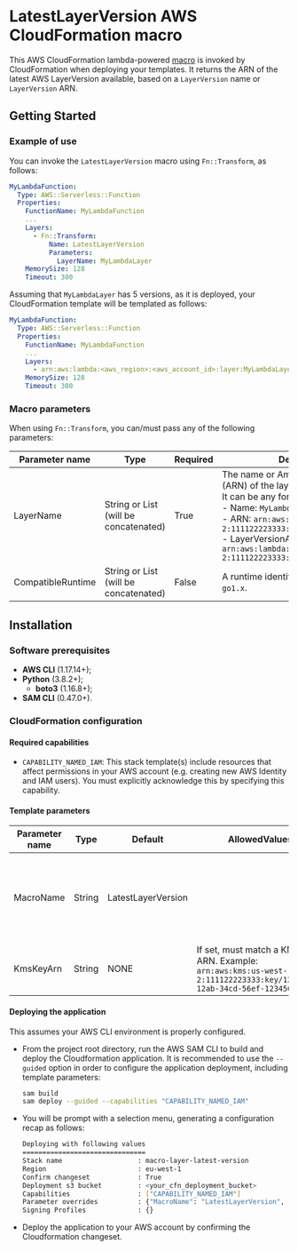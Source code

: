 # LatestLayerVersion AWS CloudFormation macro

This AWS CloudFormation lambda-powered [macro](cfn-macros) is invoked by CloudFormation when deploying your templates. It returns the ARN of the latest AWS LayerVersion available, based on a `LayerVersion` name or `LayerVersion` ARN.

## Getting Started

### Example of use

You can invoke the `LatestLayerVersion` macro using `Fn::Transform`, as follows:

```yaml
MyLambdaFunction:
  Type: AWS::Serverless::Function
  Properties:
    FunctionName: MyLambdaFunction
    ...
    Layers:
      - Fn::Transform:
          Name: LatestLayerVersion
          Parameters:
            LayerName: MyLambdaLayer
    MemorySize: 128
    Timeout: 300
```

Assuming that `MyLambdaLayer` has 5 versions, as it is deployed, your CloudFormation template will be templated as follows:

```yaml
MyLambdaFunction:
  Type: AWS::Serverless::Function
  Properties:
    FunctionName: MyLambdaFunction
    ...
    Layers:
      - arn:aws:lambda:<aws_region>:<aws_account_id>:layer:MyLambdaLayer:5
    MemorySize: 128
    Timeout: 300
```

### Macro parameters

When using `Fn::Transform`, you can/must pass any of the following parameters:

| Parameter name | Type | Required | Description |
| -------------- | -----| -------- | ----------- |
| LayerName      | String or List (will be concatenated) | True | The name or Amazon Resource Name (ARN) of the layer. <br/> It can be any for the following formats: <br/> - Name: `MyLambdaLayer` <br/> - ARN: `arn:aws:lambda:us-west-2:111122223333:layer/MyLambdaLayer` <br/> - LayerVersionARN: `arn:aws:lambda:us-west-2:111122223333:layer/MyLambdaLayer:1` <br/>  |
| CompatibleRuntime | String or List (will be concatenated) | False | A runtime identifier. For example, `go1.x`. |


## Installation

### Software prerequisites

- **AWS CLI** (1.17.14+);
- **Python** (3.8.2+);
  - **boto3** (1.16.8+);
- **SAM CLI** (0.47.0+).

### CloudFormation configuration

#### Required capabilities

- `CAPABILITY_NAMED_IAM`:
  This stack template(s) include resources that affect permissions in your AWS account (e.g. creating new AWS Identity and IAM users). You must explicitly acknowledge this by specifying this capability.

#### Template parameters

| Parameter name | Type | Default | AllowedValues | Description |
| -------------- | -----| ------- | ------------- | ----------- |
| MacroName      | String | LatestLayerVersion |              | The name of the macro. The name of the macro must be unique across all macros in the account. This property is passed directly to the `Name` property of an `AWS::CloudFormation::Macro` resource. |
| KmsKeyArn      | String | NONE | If set, must match a KMS Key ARN. Example: `arn:aws:kms:us-west-2:111122223333:key/1234abcd-12ab-34cd-56ef-1234567890ab` | If set, will be used to encrypt the AWS Lambda log group. |

#### Deploying the application

This assumes your AWS CLI environment is properly configured.


- From the project root directory, run the AWS SAM CLI to build and deploy the Cloudformation application. It is recommended to use the `--guided` option in order to configure the application deployment, including template parameters:

  ```sh
  sam build
  sam deploy --guided --capabilities "CAPABILITY_NAMED_IAM"
  ```

- You will be prompt with a selection menu, generating a configuration recap as follows:

  ```sh
  Deploying with following values
  ===============================
  Stack name                   : macro-layer-latest-version
  Region                       : eu-west-1
  Confirm changeset            : True
  Deployment s3 bucket         : <your_cfn_deployment_bucket>
  Capabilities                 : ["CAPABILITY_NAMED_IAM"]
  Parameter overrides          : {"MacroName": "LatestLayerVersion", "KmsKeyArn": "NONE"}
  Signing Profiles             : {}
  ```

- Deploy the application to your AWS account by confirming the Cloudformation changeset.

[cfn-macros]: https://docs.aws.amazon.com/AWSCloudFormation/latest/
